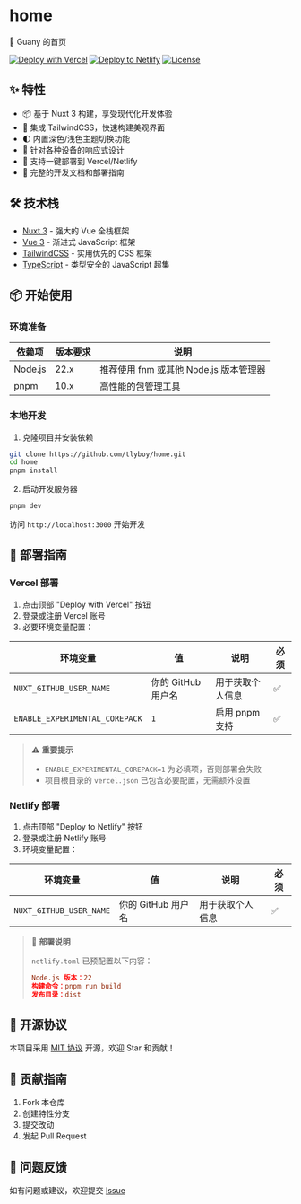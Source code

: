 # home

🖖 Guany 的首页

[![Deploy with Vercel](https://vercel.com/button)](https://vercel.com/new/clone?repository-url=https://github.com/tlyboy/home)
[![Deploy to Netlify](https://www.netlify.com/img/deploy/button.svg)](https://app.netlify.com/start/deploy?repository=https://github.com/tlyboy/home)
[![License](https://img.shields.io/github/license/tlyboy/home)](https://github.com/tlyboy/home/blob/main/LICENSE)

## ✨ 特性

- 📦 基于 Nuxt 3 构建，享受现代化开发体验
- 🎨 集成 TailwindCSS，快速构建美观界面
- 🌓 内置深色/浅色主题切换功能
- 📱 针对各种设备的响应式设计
- 🚀 支持一键部署到 Vercel/Netlify
- 🔧 完整的开发文档和部署指南

## 🛠️ 技术栈

- [Nuxt 3](https://nuxt.com/) - 强大的 Vue 全栈框架
- [Vue 3](https://vuejs.org/) - 渐进式 JavaScript 框架
- [TailwindCSS](https://tailwindcss.com/) - 实用优先的 CSS 框架
- [TypeScript](https://www.typescriptlang.org/) - 类型安全的 JavaScript 超集

## 📦 开始使用

### 环境准备

| 依赖项  | 版本要求 | 说明                                   |
| ------- | -------- | -------------------------------------- |
| Node.js | 22.x     | 推荐使用 fnm 或其他 Node.js 版本管理器 |
| pnpm    | 10.x     | 高性能的包管理工具                     |

### 本地开发

1. 克隆项目并安装依赖

```bash
git clone https://github.com/tlyboy/home.git
cd home
pnpm install
```

2. 启动开发服务器

```bash
pnpm dev
```

访问 `http://localhost:3000` 开始开发

## 🚀 部署指南

### Vercel 部署

1. 点击顶部 "Deploy with Vercel" 按钮
2. 登录或注册 Vercel 账号
3. 必要环境变量配置：

| 环境变量                       | 值                 | 说明             | 必须 |
| ------------------------------ | ------------------ | ---------------- | ---- |
| `NUXT_GITHUB_USER_NAME`        | 你的 GitHub 用户名 | 用于获取个人信息 | ✅   |
| `ENABLE_EXPERIMENTAL_COREPACK` | `1`                | 启用 pnpm 支持   | ✅   |

> ⚠️ **重要提示**
>
> - `ENABLE_EXPERIMENTAL_COREPACK=1` 为必填项，否则部署会失败
> - 项目根目录的 `vercel.json` 已包含必要配置，无需额外设置

### Netlify 部署

1. 点击顶部 "Deploy to Netlify" 按钮
2. 登录或注册 Netlify 账号
3. 环境变量配置：

| 环境变量                | 值                 | 说明             | 必须 |
| ----------------------- | ------------------ | ---------------- | ---- |
| `NUXT_GITHUB_USER_NAME` | 你的 GitHub 用户名 | 用于获取个人信息 | ✅   |

> 📝 **部署说明**
>
> `netlify.toml` 已预配置以下内容：
>
> ```toml
> Node.js 版本：22
> 构建命令：pnpm run build
> 发布目录：dist
> ```

## 📄 开源协议

本项目采用 [MIT 协议](./LICENSE) 开源，欢迎 Star 和贡献！

## 🤝 贡献指南

1. Fork 本仓库
2. 创建特性分支
3. 提交改动
4. 发起 Pull Request

## 📮 问题反馈

如有问题或建议，欢迎提交 [Issue](https://github.com/tlyboy/home/issues)
